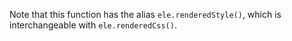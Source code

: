 Note that this function has the alias `ele.renderedStyle()`, which is interchangeable with `ele.renderedCss()`.